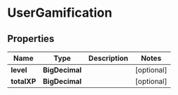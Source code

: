 

# UserGamification


## Properties

| Name | Type | Description | Notes |
|------------ | ------------- | ------------- | -------------|
|**level** | **BigDecimal** |  |  [optional] |
|**totalXP** | **BigDecimal** |  |  [optional] |



